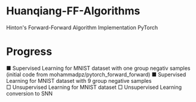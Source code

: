 # Huanqiang-FF-Algorithms
Hinton's Forward-Forward Algorithm Implementation PyTorch


# Progress
■ Supervised Learning for MNIST dataset with one group negativ samples (initial code from mohammadpz/pytorch_forward_forward)
■ Supervised Learning for MNIST dataset with 9 group negative samples  
□ Unsupervised Learning for MNIST dataset 
□ Unsupervised Learning conversion to SNN 
